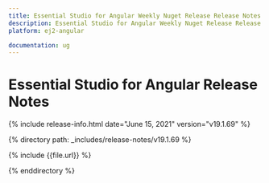 ```yaml
---
title: Essential Studio for Angular Weekly Nuget Release Release Notes  
description: Essential Studio for Angular Weekly Nuget Release Release Notes  
platform: ej2-angular

documentation: ug
---
```


# Essential Studio for  Angular  Release Notes  

{% include release-info.html date="June 15, 2021"   version="v19.1.69"  %} 

{% directory path: _includes/release-notes/v19.1.69 %}

{% include {{file.url}} %}

{% enddirectory %}

